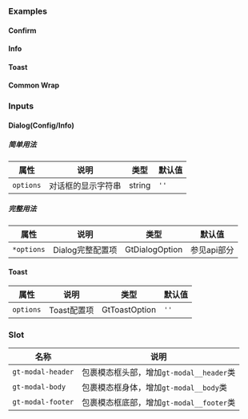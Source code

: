 ### Examples

#### Confirm

<!-- example(modal-confirm-overview) -->

#### Info

<!-- example(modal-info-overview) -->

#### Toast

<!-- example(modal-toast-overview) -->

#### Common Wrap

<!-- example(modal-wrap-overview) -->

### Inputs

#### Dialog(Config/Info)

##### 简单用法

| 属性             | 说明            |类型           |默认值          |
|-----------------|-----------------|--------------|---------------|
|`options`        |对话框的显示字符串|string          |`''`           |

##### 完整用法

| 属性             | 说明            |类型           |默认值          |
|-----------------|-----------------|--------------|---------------|
|`*options`       |Dialog完整配置项  |GtDialogOption |参见api部分     |

#### Toast

| 属性             | 说明            |类型           |默认值          |
|-----------------|-----------------|--------------|---------------|
|`options`        |Toast配置项       |GtToastOption |`''`           |

### Slot

|名称              | 说明                                 |
|-----------------|-------------------------------------|
|`gt-modal-header`|包裹模态框头部，增加`gt-modal__header`类 |
|`gt-modal-body  `|包裹模态框身体，增加`gt-modal__body`类   |
|`gt-modal-footer`|包裹模态框底部，增加`gt-modal__footer`类 |

